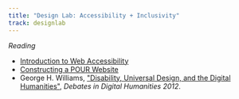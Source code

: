 ```yaml
---
title: "Design Lab: Accessibility + Inclusivity"
track: designlab
---
```


_Reading_

- [Introduction to Web Accessibility](https://webaim.org/intro/)
- [Constructing a POUR Website](https://webaim.org/articles/pour/)
- George H. Williams, ["Disability, Universal Design, and the Digital
  Humanities"](https://dhdebates.gc.cuny.edu/read/untitled-88c11800-9446-469b-a3be-3fdb36bfbd1e/section/2a59a6fe-3e93-43ae-a42f-1b26d1b4becc),
  _Debates in Digital Humanities 2012_.